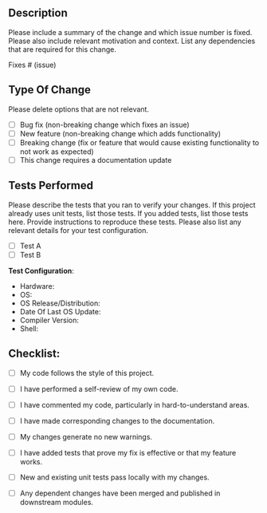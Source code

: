 ## Description

Please include a summary of the change and which issue number is fixed. Please
also include relevant motivation and context. List any dependencies that are
required for this change.

Fixes # (issue)

## Type Of Change

Please delete options that are not relevant.

- [ ] Bug fix (non-breaking change which fixes an issue)
- [ ] New feature (non-breaking change which adds functionality)
- [ ] Breaking change (fix or feature that would cause existing functionality to
      not work as expected)
- [ ] This change requires a documentation update

## Tests Performed

Please describe the tests that you ran to verify your changes. If this project
already uses unit tests, list those tests. If you added tests, list those tests
here. Provide instructions to reproduce these tests. Please also list any
relevant details for your test configuration.

- [ ] Test A
- [ ] Test B

**Test Configuration**:
* Hardware:
* OS:
* OS Release/Distribution:
* Date Of Last OS Update:
* Compiler Version:
* Shell:

## Checklist:

- [ ] My code follows the style of this project.
- [ ] I have performed a self-review of my own code.
- [ ] I have commented my code, particularly in hard-to-understand areas.
- [ ] I have made corresponding changes to the documentation.
- [ ] My changes generate no new warnings.
- [ ] I have added tests that prove my fix is effective or that my feature
      works.
- [ ] New and existing unit tests pass locally with my changes.
- [ ] Any dependent changes have been merged and published in downstream
      modules.

